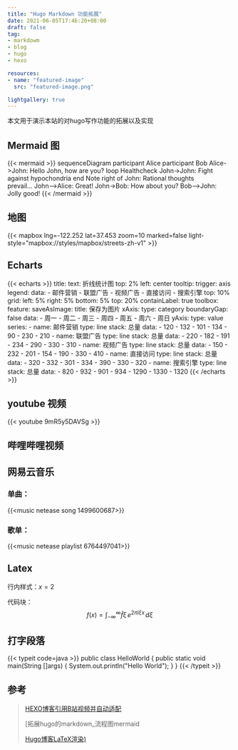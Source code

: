 ```yaml
---
title: "Hugo Markdown 功能拓展"
date: 2021-06-05T17:46:20+08:00
draft: false
tag:
- markdowm
- blog
- hugo
- hexo

resources:
- name: "featured-image"
  src: "featured-image.png"

lightgallery: true
---
```

本文用于演示本站的对hugo写作功能的拓展以及实现



## Mermaid 图

{{< mermaid >}}
sequenceDiagram
    participant Alice
    participant Bob
    Alice->John: Hello John, how are you?
    loop Healthcheck
        John->John: Fight against hypochondria
    end
    Note right of John: Rational thoughts <br/>prevail...
    John-->Alice: Great!
    John->Bob: How about you?
    Bob-->John: Jolly good!
{{< /mermaid >}}

## 地图


{{< mapbox lng=-122.252 lat=37.453 zoom=10 marked=false light-style="mapbox://styles/mapbox/streets-zh-v1" >}}


## Echarts 
{{< echarts >}}
title:
    text: 折线统计图
    top: 2%
    left: center
tooltip:
    trigger: axis
legend:
    data:
        - 邮件营销
        - 联盟广告
        - 视频广告
        - 直接访问
        - 搜索引擎
    top: 10%
grid:
    left: 5%
    right: 5%
    bottom: 5%
    top: 20%
    containLabel: true
toolbox:
    feature:
        saveAsImage:
            title: 保存为图片
xAxis:
    type: category
    boundaryGap: false
    data:
        - 周一
        - 周二
        - 周三
        - 周四
        - 周五
        - 周六
        - 周日
yAxis:
    type: value
series:
    - name: 邮件营销
      type: line
      stack: 总量
      data:
          - 120
          - 132
          - 101
          - 134
          - 90
          - 230
          - 210
    - name: 联盟广告
      type: line
      stack: 总量
      data:
          - 220
          - 182
          - 191
          - 234
          - 290
          - 330
          - 310
    - name: 视频广告
      type: line
      stack: 总量
      data:
          - 150
          - 232
          - 201
          - 154
          - 190
          - 330
          - 410
    - name: 直接访问
      type: line
      stack: 总量
      data:
          - 320
          - 332
          - 301
          - 334
          - 390
          - 330
          - 320
    - name: 搜索引擎
      type: line
      stack: 总量
      data:
          - 820
          - 932
          - 901
          - 934
          - 1290
          - 1330
          - 1320
{{< /echarts >}}
## youtube 视频

{{< youtube 9mR5y5DAVSg >}}


## 哔哩哔哩视频



## 网易云音乐

### 单曲：

{{<music netease song 1499600687>}}



### 歌单：

{{<music netease playlist 6764497041>}}


## Latex


行内样式：$x=2$

代码块：
$$
f(x)=\int_{-\infty}^\infty\widehat f\xi\,e^{2\pi i\xi x}\,d\xi
$$

## 打字段落

{{< typeit code=java >}}
public class HelloWorld {
    public static void main(String []args) {
        System.out.println("Hello World");
    }
}
{{< /typeit >}}


## 参考

>[HEXO博客引用B站视频并自动适配](https://hongcyu.cn/posts/hexo-bilibili.html)
>
>[拓展hugo的markdown_流程图mermaid
>
>[Hugo博客LaTeX渲染)](https://yyqx.online/posts/hugo博客latex渲染/)
